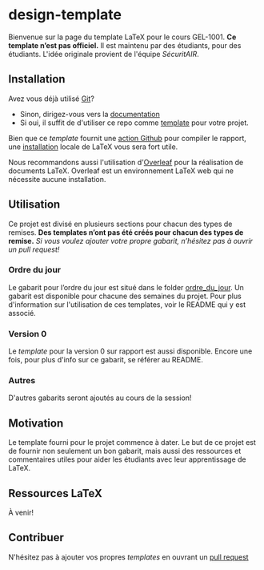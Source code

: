 # design-template

Bienvenue sur la page du template LaTeX pour le cours GEL-1001. **Ce template n’est pas officiel.** Il est maintenu par des étudiants, pour des étudiants. L'idée originale
provient de l'équipe *SécuritAIR*.

## Installation

Avez vous déjà utilisé [Git](https://git-scm.com)?

* Sinon, dirigez-vous vers la [documentation](https://git-scm.com/doc)
* Si oui, il suffit de d'utiliser ce repo comme
  [template](https://github.com/TrickyTroll/design-template/generate)
  pour votre projet.

Bien que ce *template* fournit une
[action Github](https://github.com/features/actions) pour compiler le rapport,
une [installation](https://www.latex-project.org/get/) 
locale de LaTeX vous sera fort utile.

Nous recommandons aussi l'utilisation d'[Overleaf](https://www.overleaf.com) pour
la réalisation de documents LaTeX. Overleaf est un environnement LaTeX web qui ne
nécessite aucune installation.

## Utilisation

Ce projet est divisé en plusieurs sections pour chacun des types de remises. **Des templates n’ont pas été créés pour chacun des types de remise.** *Si vous voulez ajouter votre propre gabarit, n’hésitez pas à ouvrir un pull request!*

### Ordre du jour

Le gabarit pour l’ordre du jour est situé dans le folder [ordre_du_jour](https://github.com/TrickyTroll/design-template/tree/main/ordre_du_jour). Un gabarit est disponible pour chacune
des semaines du projet. Pour plus d'information sur l'utilisation de ces templates, voir le
README qui y est associé.

### Version 0

Le *template* pour la version 0 sur rapport est aussi disponible. Encore une fois, pour plus
d'info sur ce gabarit, se référer au README.

### Autres

D'autres gabarits seront ajoutés au cours de la session!

## Motivation

Le template fourni pour le projet commence à dater. Le but de ce projet est de fournir
non seulement un bon gabarit, mais aussi des ressources et commentaires utiles pour 
aider les étudiants avec leur apprentissage de LaTeX.

## Ressources LaTeX

À venir!

## Contribuer

N'hésitez pas à ajouter vos propres *templates* en ouvrant un
[pull request](https://github.com/TrickyTroll/design-template/pulls)
